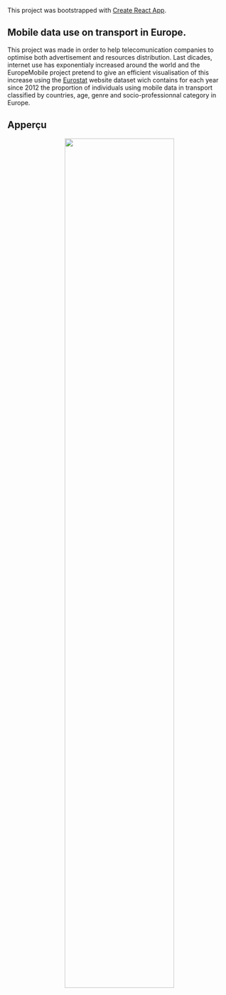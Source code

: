 This project was bootstrapped with [Create React App](https://github.com/facebookincubator/create-react-app).
## Mobile data use on transport in Europe.
This project was made in order to help telecomunication companies to optimise both advertisement and resources distribution. Last dicades, internet use has exponentialy increased around the world and the EuropeMobile project pretend to give an efficient visualisation of this increase using the [Eurostat](https://ec.europa.eu/eurostat/fr/data/database) website dataset wich contains for each year since 2012 the proportion of individuals using mobile data in transport classified by countries, age, genre and socio-professionnal category in Europe.
## Apperçu
<p align="center">
	<img src="ressources/appercu.png" width="70%" height="auto"/>
</p>
